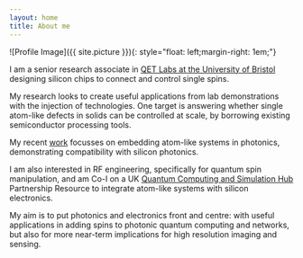 ```yaml
---
layout: home
title: About me
---
```


![Profile Image]({{ site.picture }}){: style="float: left;margin-right: 1em;"}


I am a senior research associate in [QET Labs at the University of Bristol](https://www.bristol.ac.uk/people/person/Joe-Smith-acb28703-28ff-44b0-8929-ff449fb7e979/) designing silicon chips to connect and control single spins.

My research looks to create useful applications from lab demonstrations with the injection of technologies. One target is answering whether single atom-like defects in solids can be controlled at scale, by borrowing existing semiconductor processing tools.

My recent [work](/papers.md) focusses on embedding atom-like systems in photonics, demonstrating compatibility with silicon photonics.

I am also interested in RF engineering, specifically for quantum spin manipulation, and am Co-I on a UK [Quantum Computing and Simulation Hub](https://www.qcshub.org/) Partnership Resource to integrate atom-like systems with silicon electronics.

My aim is to put photonics and electronics front and centre: with useful applications in adding spins to photonic quantum computing and networks, but also for more near-term implications for high resolution imaging and sensing.


